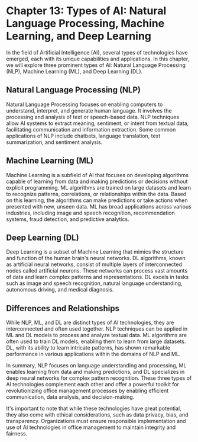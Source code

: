 Chapter 13: Types of AI: Natural Language Processing, Machine Learning, and Deep Learning
=========================================================================================

In the field of Artificial Intelligence (AI), several types of technologies have emerged, each with its unique capabilities and applications. In this chapter, we will explore three prominent types of AI: Natural Language Processing (NLP), Machine Learning (ML), and Deep Learning (DL).

**Natural Language Processing (NLP)**
-------------------------------------

Natural Language Processing focuses on enabling computers to understand, interpret, and generate human language. It involves the processing and analysis of text or speech-based data. NLP techniques allow AI systems to extract meaning, sentiment, or intent from textual data, facilitating communication and information extraction. Some common applications of NLP include chatbots, language translation, text summarization, and sentiment analysis.

**Machine Learning (ML)**
-------------------------

Machine Learning is a subfield of AI that focuses on developing algorithms capable of learning from data and making predictions or decisions without explicit programming. ML algorithms are trained on large datasets and learn to recognize patterns, correlations, or relationships within the data. Based on this learning, the algorithms can make predictions or take actions when presented with new, unseen data. ML has broad applications across various industries, including image and speech recognition, recommendation systems, fraud detection, and predictive analytics.

**Deep Learning (DL)**
----------------------

Deep Learning is a subset of Machine Learning that mimics the structure and function of the human brain's neural networks. DL algorithms, known as artificial neural networks, consist of multiple layers of interconnected nodes called artificial neurons. These networks can process vast amounts of data and learn complex patterns and representations. DL excels in tasks such as image and speech recognition, natural language understanding, autonomous driving, and medical diagnosis.

**Differences and Relationships**
---------------------------------

While NLP, ML, and DL are distinct types of AI technologies, they are interconnected and often used together. NLP techniques can be applied in ML and DL models to process and analyze textual data. ML algorithms are often used to train DL models, enabling them to learn from large datasets. DL, with its ability to learn intricate patterns, has shown remarkable performance in various applications within the domains of NLP and ML.

In summary, NLP focuses on language understanding and processing, ML enables learning from data and making predictions, and DL specializes in deep neural networks for complex pattern recognition. These three types of AI technologies complement each other and offer a powerful toolkit for revolutionizing office management processes by enabling efficient communication, data analysis, and decision-making.

It's important to note that while these technologies have great potential, they also come with ethical considerations, such as data privacy, bias, and transparency. Organizations must ensure responsible implementation and use of AI technologies in office management to maintain integrity and fairness.

